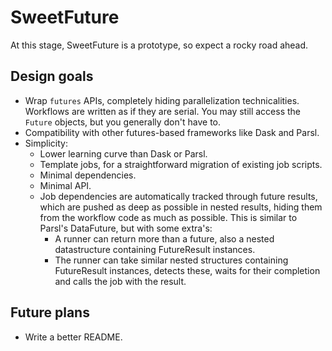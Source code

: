 # SweetFuture

At this stage, SweetFuture is a prototype, so expect a rocky road ahead.

## Design goals

- Wrap `futures` APIs, completely hiding parallelization technicalities.
  Workflows are written as if they are serial.
  You may still access the `Future` objects, but you generally don't have to.
- Compatibility with other futures-based frameworks like Dask and Parsl.
- Simplicity:
  - Lower learning curve than Dask or Parsl.
  - Template jobs, for a straightforward migration of existing job scripts.
  - Minimal dependencies.
  - Minimal API.
  - Job dependencies are automatically tracked through future results,
    which are pushed as deep as possible in nested results,
    hiding them from the workflow code as much as possible.
    This is similar to Parsl's DataFuture, but with some extra's:
    - A runner can return more than a future, also a nested datastructure containing FutureResult
      instances.
    - The runner can take similar nested structures containing FutureResult instances,
      detects these, waits for their completion and calls the job with the result.

## Future plans

- Write a better README.
